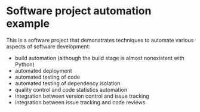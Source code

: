 
# Software project automation example

This is a software project that demonstrates techniques to automate
various aspects of software development:

- build automation (although the build stage is almost nonexistent with
  Python)
- automated deployment
- automated testing of code
- automated testing of dependency isolation
- quality control and code statistics automation
- integration between version control and issue tracking
- integration between issue tracking and code reviews


